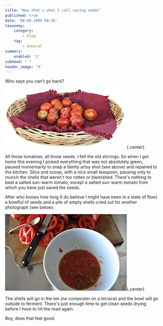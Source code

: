 ```yaml
---
title: "Now that's what I call saving seeds"
published: true
date: '08-08-2009 09:30'
taxonomy:
    category:
        - blog
    tag:
        - General
summary:
    enabled: '1'
subhead: " "
header_image: '0'
---
```


Who says you can't go back?

![Small tomatoes on a napkin inside a basket](tomatoes.jpg){.center}

All those tomatoes, all those seeds. I felt the old stirrings. So when I got home this evening I picked everything that was not absolutely green, paused momentarily to snap a faintly artsy shot (see above) and repaired to the kitchen. Slice and scoop, with a nice small teaspoon, pausing only to munch the shells that weren't too rotten or blemished. There's nothing to beat a salted sun-warm tomato, except a salted sun-warm tomato from which you have just saved the seeds.

After who knows how long (I do believe I might have been in a state of flow) a bowlful of seeds and a pile of empty shells cried out for another photograph (see below).

![A white bowl containing the gel from inside tomato fruits](tomatoseeds.jpg){.center}

The shells will go in the bin (no composter on a terrace) and the bowl will go outside to ferment. There's just enough time to get clean seeds drying before I have to hit the road again.

Boy, does that feel good.